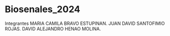 # Biosenales_2024
Integrantes MARIA CAMILA BRAVO ESTUPINAN.
            JUAN DAVID SANTOFIMIO ROJAS.
            DAVID ALEJANDRO HENAO MOLINA.
